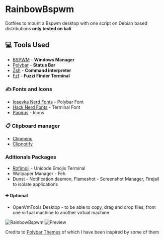 # RainbowBspwm
Dotfiles to mount a Bspwm desktop with one script on Debian based distributions **only tested on kali**

## 💻 Tools Used
* [BSPWM](https://github.com/baskerville/bspwm) -  **Windows Manager**
* [Polybar](https://github.com/polybar/polybar) - **Status Bar**
* [Zsh]() - **Command interpreter**
* [Fzf](https://github.com/junegunn/fzf) - **Fuzzi Finder Terminal**

### ✍ Fonts and Icons
* [Iosevka Nerd Fonts](https://www.nerdfonts.com/) - Polybar Font
* [Hack Nerd Fonts](https://www.nerdfonts.com/) - Terminal Font
* [Papirus](https://github.com/PapirusDevelopmentTeam/papirus-icon-theme) - Icons

### 📋 Clipboard manager 
* [Clipmenu](https://github.com/cdown/clipmenu)
* [Clipnotify](https://github.com/cdown/clipnotify)

### Aditionals Packages
* [Rofimoji](https://github.com/fdw/rofimoji) - Unicode Emojis Terminal
*  Wallpaper Manager - Feh
* Dunst - Notification daemon, Flameshot - Screenshot Manager, Firejail  to isolate applications

#### ➕ Optional
* OpenVmTools Desktop - to be able to copy, drag and drop files, from one virtual machine to another virtual machine

![RainbowBspwm](https://github.com/L3monBit/RainbowBspwm/blob/main/Preview/RainBowBspwm.png)
![Preview](https://github.com/L3monBit/RainbowBspwm/blob/main/Preview/20220102_142105.gif)

Credits to [Polybar Themes](https://github.com/adi1090x/polybar-themes) of which I have been inspired by some of them
